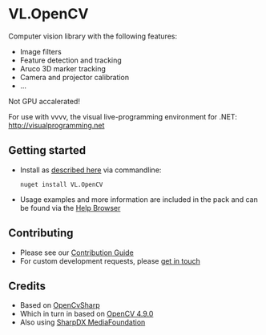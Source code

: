 # VL.OpenCV
Computer vision library with the following features:
* Image filters
* Feature detection and tracking
* Aruco 3D marker tracking
* Camera and projector calibration
* ...
  
Not GPU accalerated!

For use with vvvv, the visual live-programming environment for .NET: http://visualprogramming.net

## Getting started
- Install as [described here](https://thegraybook.vvvv.org/reference/hde/managing-nugets.html) via commandline:

    `nuget install VL.OpenCV`

- Usage examples and more information are included in the pack and can be found via the [Help Browser](https://thegraybook.vvvv.org/reference/hde/findinghelp.html)

## Contributing
- Please see our [Contribution Guide](.github/CONTRIBUTING.md)
- For custom development requests, please [get in touch](mailto:devvvvs@vvvv.org)

## Credits

* Based on [OpenCvSharp](https://github.com/shimat/opencvsharp)
* Which in turn in based on [OpenCV 4.9.0](https://docs.opencv.org/4.9.0/)
* Also using [SharpDX MediaFoundation](http://sharpdx.org/wiki/class-library-api/mediafoundation/)
